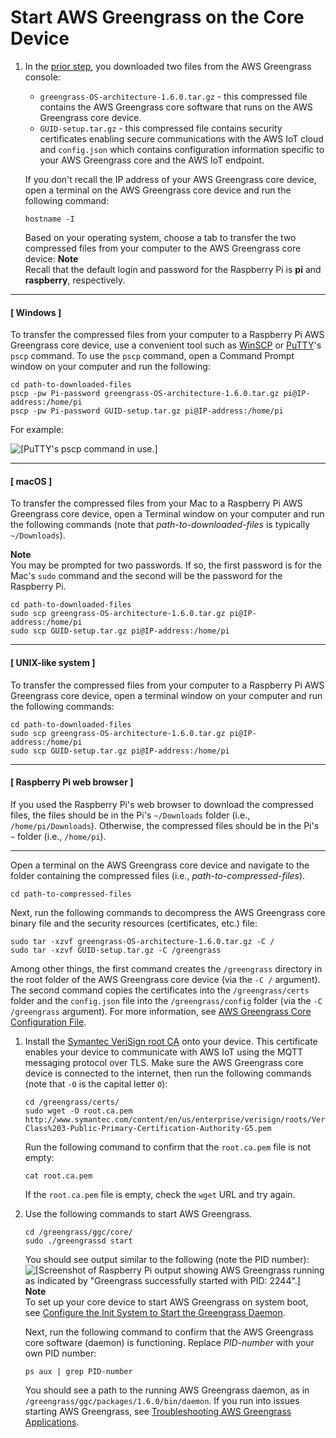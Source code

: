 # Start AWS Greengrass on the Core Device<a name="gg-device-start"></a>

1. In the [prior step](gg-config.md#gg-core-download), you downloaded two files from the AWS Greengrass console:
   + `greengrass-OS-architecture-1.6.0.tar.gz` \- this compressed file contains the AWS Greengrass core software that runs on the AWS Greengrass core device\.
   + `GUID-setup.tar.gz` \- this compressed file contains security certificates enabling secure communications with the AWS IoT cloud and `config.json` which contains configuration information specific to your AWS Greengrass core and the AWS IoT endpoint\.

   If you don't recall the IP address of your AWS Greengrass core device, open a terminal on the AWS Greengrass core device and run the following command:

   ```
   hostname -I
   ```

   Based on your operating system, choose a tab to transfer the two compressed files from your computer to the AWS Greengrass core device:
**Note**  
Recall that the default login and password for the Raspberry Pi is **pi** and **raspberry**, respectively\.

------
#### [ Windows ]

   To transfer the compressed files from your computer to a Raspberry Pi AWS Greengrass core device, use a convenient tool such as [WinSCP](https://winscp.net/eng/download.php) or [PuTTY](https://www.chiark.greenend.org.uk/~sgtatham/putty/latest.html)'s `pscp` command\. To use the `pscp` command, open a Command Prompt window on your computer and run the following:

   ```
   cd path-to-downloaded-files
   pscp -pw Pi-password greengrass-OS-architecture-1.6.0.tar.gz pi@IP-address:/home/pi
   pscp -pw Pi-password GUID-setup.tar.gz pi@IP-address:/home/pi
   ```

   For example:

![\[PuTTY's pscp command in use.\]](http://docs.aws.amazon.com/greengrass/latest/developerguide/images/gg-get-started-009.5.png)

------
#### [ macOS ]

   To transfer the compressed files from your Mac to a Raspberry Pi AWS Greengrass core device, open a Terminal window on your computer and run the following commands \(note that *path\-to\-downloaded\-files* is typically `~/Downloads`\)\.

**Note**  
You may be prompted for two passwords\. If so, the first password is for the Mac's `sudo` command and the second will be the password for the Raspberry Pi\.

   ```
   cd path-to-downloaded-files
   sudo scp greengrass-OS-architecture-1.6.0.tar.gz pi@IP-address:/home/pi
   sudo scp GUID-setup.tar.gz pi@IP-address:/home/pi
   ```

------
#### [ UNIX\-like system ]

   To transfer the compressed files from your computer to a Raspberry Pi AWS Greengrass core device, open a terminal window on your computer and run the following commands:

   ```
   cd path-to-downloaded-files
   sudo scp greengrass-OS-architecture-1.6.0.tar.gz pi@IP-address:/home/pi
   sudo scp GUID-setup.tar.gz pi@IP-address:/home/pi
   ```

------
#### [ Raspberry Pi web browser ]

   If you used the Raspberry Pi's web browser to download the compressed files, the files should be in the Pi's `~/Downloads` folder \(i\.e\., `/home/pi/Downloads`\)\. Otherwise, the compressed files should be in the Pi's `~` folder \(i\.e\., `/home/pi`\)\.

------

   Open a terminal on the AWS Greengrass core device and navigate to the folder containing the compressed files \(i\.e\., *path\-to\-compressed\-files*\)\.

   ```
   cd path-to-compressed-files
   ```

   Next, run the following commands to decompress the AWS Greengrass core binary file and the security resources \(certificates, etc\.\) file:

   ```
   sudo tar -xzvf greengrass-OS-architecture-1.6.0.tar.gz -C /
   sudo tar -xzvf GUID-setup.tar.gz -C /greengrass
   ```

   Among other things, the first command creates the `/greengrass` directory in the root folder of the AWS Greengrass core device \(via the `-C /` argument\)\. The second command copies the certificates into the `/greengrass/certs` folder and the `config.json` file into the `/greengrass/config` folder \(via the `-C /greengrass` argument\)\. For more information, see [AWS Greengrass Core Configuration File](gg-core.md#config-json)\.

1. Install the [Symantec VeriSign root CA](http://www.symantec.com/content/en/us/enterprise/verisign/roots/VeriSign-Class%203-Public-Primary-Certification-Authority-G5.pem) onto your device\. This certificate enables your device to communicate with AWS IoT using the MQTT messaging protocol over TLS\. Make sure the AWS Greengrass core device is connected to the internet, then run the following commands \(note that `-O` is the capital letter `O`\):

   ```
   cd /greengrass/certs/
   sudo wget -O root.ca.pem http://www.symantec.com/content/en/us/enterprise/verisign/roots/VeriSign-Class%203-Public-Primary-Certification-Authority-G5.pem
   ```

   Run the following command to confirm that the `root.ca.pem` file is not empty:

   ```
   cat root.ca.pem
   ```

   If the `root.ca.pem` file is empty, check the `wget` URL and try again\.

1. Use the following commands to start AWS Greengrass\.

   ```
   cd /greengrass/ggc/core/
   sudo ./greengrassd start
   ```

   You should see output similar to the following \(note the PID number\):  
![\[Screenshot of Raspberry Pi output showing AWS Greengrass running as indicated by "Greengrass successfully started with PID: 2244".\]](http://docs.aws.amazon.com/greengrass/latest/developerguide/images/gg-get-started-010.png)
**Note**  
To set up your core device to start AWS Greengrass on system boot, see [Configure the Init System to Start the Greengrass Daemon](gg-core.md#start-on-boot)\.

   Next, run the following command to confirm that the AWS Greengrass core software \(daemon\) is functioning\. Replace *PID\-number* with your own PID number:

   ```
   ps aux | grep PID-number
   ```

   You should see a path to the running AWS Greengrass daemon, as in `/greengrass/ggc/packages/1.6.0/bin/daemon`\. If you run into issues starting AWS Greengrass, see [Troubleshooting AWS Greengrass Applications](gg-troubleshooting.md)\.